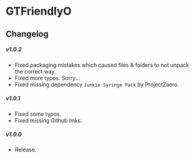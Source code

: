 # GTFriendlyO

## Changelog

##### v1.0.2

* Fixed packaging mistakes which caused files & folders to not unpack the correct way.
* Fixed more typos. Sorry...
* Fixed missing dependency `Junkie Syringe Pack` by ProjectZaero.

##### v1.0.1

* Fixed some typos.
* Fixed missing Github links.

##### v1.0.0

* Release.